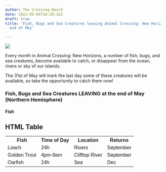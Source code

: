 ```yaml
---
author: The Crossing Board
date: 2022-05-05T10:20:15Z
draft: true
title: 'Fish, Bugs and Sea Creatures leaving Animal Crossing: New Horizons at the
  end of May'

---
```

![](/images/news/unnamed-1.jpg)

Every month in Animal Crossing: New Horizons, a number of fish, bugs, and sea creatures, become available to catch, or disappear from the ocean, rivers or sky of our islands. 

The 31st of May will mark the last day some of these creatures will be available, so take the opportunity to catch them now!

### Fish, Bugs and Sea Creatures LEAVING at the end of May (Northern Hemisphere)

#### Fish
<!DOCTYPE html>
<html>
<head>
<style>
table {
  font-family: arial, sans-serif;
  border-collapse: collapse;
  width: 100%;
}

td, th {
  border: 1px solid #dddddd;
  text-align: left;
  padding: 8px;
}

tr:nth-child(even) {
  background-color: #dddddd;
}
</style>
</head>
<body>

<h2>HTML Table</h2>

<table>
  <tr>
    <th>Fish</th>
    <th>Time of Day</th>
    <th>Location</th>
    <th>Returns</th>
  </tr>
  <tr>
    <td>Loach</td>
    <td>24h</td>
    <td>Rivers</td>
    <td>September</td>
  </tr>
   <tr>
    <td>Golden Trout</td>
    <td>4pm-9am</td>
    <td>Clifftop River</td>
    <td>September</td>
  </tr>
     <tr>
    <td>Oarfish</td>
    <td>24h</td>
    <td>Sea</td>
    <td>Dec</td>
  </tr>
 
</table>

</body>
</html>
